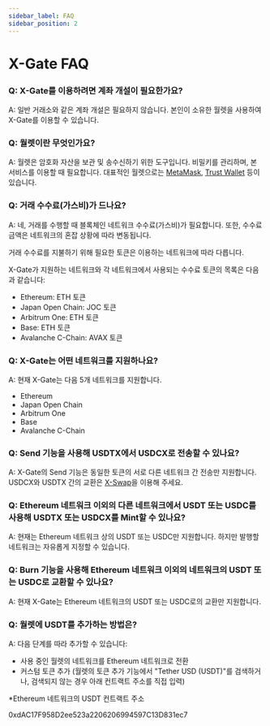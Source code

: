 ```yaml
---
sidebar_label: FAQ
sidebar_position: 2
---
```


# X-Gate FAQ

### Q: X-Gate를 이용하려면 계좌 개설이 필요한가요?

A: 일반 거래소와 같은 계좌 개설은 필요하지 않습니다. 본인이 소유한 월렛을 사용하여 X-Gate를 이용할 수 있습니다.

### Q: 월렛이란 무엇인가요?

A: 월렛은 암호화 자산을 보관 및 송수신하기 위한 도구입니다. 비밀키를 관리하며, 본 서비스를 이용할 때 필요합니다. 대표적인 월렛으로는 [MetaMask](https://metamask.io/), [Trust Wallet](https://trustwallet.com/) 등이 있습니다.

### Q: **거래 수수료(가스비)가 드나요?**

A: 네, 거래를 수행할 때 블록체인 네트워크 수수료(가스비)가 필요합니다. 또한, 수수료 금액은 네트워크의 혼잡 상황에 따라 변동됩니다.

거래 수수료를 지불하기 위해 필요한 토큰은 이용하는 네트워크에 따라 다릅니다.

X-Gate가 지원하는 네트워크와 각 네트워크에서 사용되는 수수료 토큰의 목록은 다음과 같습니다:

- Ethereum: ETH 토큰
- Japan Open Chain: JOC 토큰
- Arbitrum One: ETH 토큰
- Base: ETH 토큰
- Avalanche C-Chain: AVAX 토큰

### **Q: X-Gate는 어떤 네트워크를 지원하나요?**

A: 현재 X-Gate는 다음 5개 네트워크를 지원합니다.

- Ethereum
- Japan Open Chain
- Arbitrum One
- Base
- Avalanche C-Chain

### **Q: Send 기능을 사용해 USDTX에서 USDCX로 전송할 수 있나요?**

A: X-Gate의 Send 기능은 동일한 토큰의 서로 다른 네트워크 간 전송만 지원합니다. USDCX와 USDTX 간의 교환은 [X-Swap](https://x-swap.org)을 이용해 주세요.

### **Q: Ethereum 네트워크 이외의 다른 네트워크에서 USDT 또는 USDC를 사용해 USDTX 또는 USDCX를 Mint할 수 있나요?**

A: 현재는 Ethereum 네트워크 상의 USDT 또는 USDC만 지원합니다. 하지만 발행할 네트워크는 자유롭게 지정할 수 있습니다.

### **Q: Burn 기능을 사용해 Ethereum 네트워크 이외의 네트워크의 USDT 또는 USDC로 교환할 수 있나요?**

A: 현재 X-Gate는 Ethereum 네트워크의 USDT 또는 USDC로의 교환만 지원합니다.

### **Q: 월렛에 USDT를 추가하는 방법은?**

A: 다음 단계를 따라 추가할 수 있습니다:
- 사용 중인 월렛의 네트워크를 Ethereum 네트워크로 전환
- 커스텀 토큰 추가
(월렛의 토큰 추가 기능에서 "Tether USD (USDT)"를 검색하거나, 검색되지 않는 경우 아래 컨트랙트 주소를 직접 입력)

*Ethereum 네트워크의 USDT 컨트랙트 주소

0xdAC17F958D2ee523a2206206994597C13D831ec7